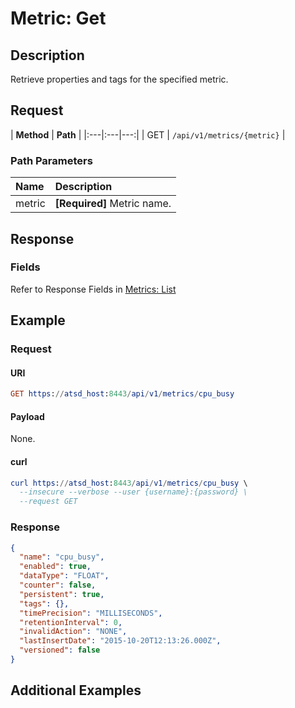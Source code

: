 # Metric: Get

## Description 

Retrieve properties and tags for the specified metric.

## Request

| **Method** | **Path** | 
|:---|:---|---:|
| GET | `/api/v1/metrics/{metric}` |

### Path Parameters

| **Name** | **Description** |
|:---|:---|
| metric | **[Required]** Metric name. |

## Response

### Fields

Refer to Response Fields in [Metrics: List](list.md#fields)

## Example

### Request

#### URI

```elm
GET https://atsd_host:8443/api/v1/metrics/cpu_busy
```

#### Payload

None.

#### curl 

```elm
curl https://atsd_host:8443/api/v1/metrics/cpu_busy \
  --insecure --verbose --user {username}:{password} \
  --request GET
```

### Response

```json
{
  "name": "cpu_busy",
  "enabled": true,
  "dataType": "FLOAT",
  "counter": false,
  "persistent": true,
  "tags": {},
  "timePrecision": "MILLISECONDS",
  "retentionInterval": 0,
  "invalidAction": "NONE",
  "lastInsertDate": "2015-10-20T12:13:26.000Z",
  "versioned": false
}
```

## Additional Examples



